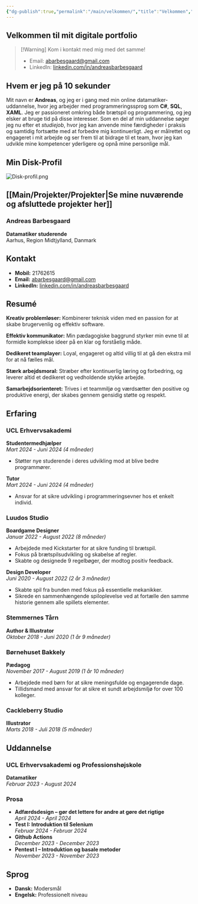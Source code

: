 ```yaml
---
{"dg-publish":true,"permalink":"/main/velkommen/","title":"Velkommen","tags":["gardenEntry"],"created":"2024-08-09T10:03:46.047+02:00"}
---
```



## Velkommen til mit digitale portfolio

> [!Warning] Kom i kontakt med mig med det samme!
>
> - Email: [abarbesgaard@gmail.com](mailto:abarbesgaard@gmail.com)
> - LinkedIn: [linkedin.com/in/andreasbarbesgaard](https://www.linkedin.com/in/andreasbarbesgaard)

## Hvem er jeg på 10 sekunder

Mit navn er **Andreas**, og jeg er i gang med min online datamatiker-uddannelse,
hvor jeg arbejder med programmeringssprog som **C#**, **SQL**, **XAML**.
Jeg er passioneret omkring både brætspil og programmering, og jeg elsker at
bruge tid på disse interesser. Som en del af min uddannelse søger jeg nu efter
et _studiejob_, hvor jeg kan anvende mine færdigheder i praksis og samtidig
fortsætte med at forbedre mig kontinuerligt. Jeg er målrettet og engageret i
mit arbejde og ser frem til at bidrage til et team, hvor jeg kan udvikle mine
kompetencer yderligere og opnå mine personlige mål.

## Min Disk-Profil
![Disk-profil.png](/img/user/Main/Images/Disk-profil.png)

## [[Main/Projekter/Projekter\|Se mine nuværende og afsluttede projekter her]]

### Andreas Barbesgaard

**Datamatiker studerende**  
Aarhus, Region Midtjylland, Danmark

## Kontakt

- **Mobil:** 21762615
- **Email:** [abarbesgaard@gmail.com](mailto:abarbesgaard@gmail.com)
- **LinkedIn:** [linkedin.com/in/andreasbarbesgaard](https://www.linkedin.com/in/andreasbarbesgaard)

## Resumé

**Kreativ problemløser:** Kombinerer teknisk viden med en passion for at skabe
brugervenlig og effektiv software.

**Effektiv kommunikator:** Min pædagogiske baggrund styrker min evne til at formidle
komplekse ideer på en klar og forståelig måde.

**Dedikeret teamplayer:** Loyal, engageret og altid villig til at gå den ekstra
mil for at nå fælles mål.

**Stærk arbejdsmoral:** Stræber efter kontinuerlig læring og forbedring, og leverer
altid et dedikeret og vedholdende stykke arbejde.

**Samarbejdsorienteret:** Trives i et teammiljø og værdsætter den positive og produktive
energi, der skabes gennem gensidig støtte og respekt.

## Erfaring

### UCL Erhvervsakademi

**Studentermedhjælper**  
_Mart 2024 - Juni 2024 (4 måneder)_

- Støtter nye studerende i deres udvikling mod at blive bedre programmører.

**Tutor**  
_Mart 2024 - Juni 2024 (4 måneder)_

- Ansvar for at sikre udvikling i programmeringsevner hos et enkelt individ.

### Luudos Studio

**Boardgame Designer**  
_Januar 2022 - August 2022 (8 måneder)_

- Arbejdede med Kickstarter for at sikre funding til brætspil.
- Fokus på brætspilsudvikling og skabelse af regler.
- Skabte og designede 9 regelbøger, der modtog positiv feedback.

**Design Developer**  
_Juni 2020 - August 2022 (2 år 3 måneder)_

- Skabte spil fra bunden med fokus på essentielle mekanikker.
- Sikrede en sammenhængende spiloplevelse ved at fortælle den samme historie
  gennem alle spillets elementer.

### Stemmernes Tårn

**Author & Illustrator**  
_Oktober 2018 - Juni 2020 (1 år 9 måneder)_

### Børnehuset Bakkely

**Pædagog**  
_November 2017 - August 2019 (1 år 10 måneder)_

- Arbejdede med børn for at sikre meningsfulde og engagerende dage.
- Tillidsmand med ansvar for at sikre et sundt arbejdsmiljø for over 100 kolleger.

### Cackleberry Studio

**Illustrator**  
_Marts 2018 - Juli 2018 (5 måneder)_

## Uddannelse

### UCL Erhvervsakademi og Professionshøjskole

**Datamatiker**  
_Februar 2023 - August 2024_

### Prosa

- **Adfærdsdesign – gør det lettere for andre at gøre det rigtige**  
  _April 2024 - April 2024_
- **Test I: Introduktion til Selenium**  
  _Februar 2024 - Februar 2024_
- **Github Actions**  
  _December 2023 - December 2023_
- **Pentest I – Introduktion og basale metoder**  
  _November 2023 - November 2023_

## Sprog

- **Dansk:** Modersmål
- **Engelsk:** Professionelt niveau
